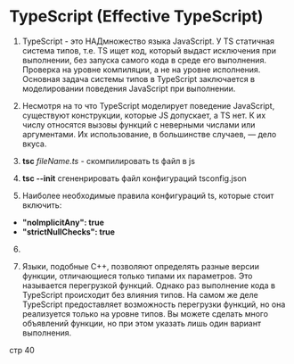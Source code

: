 # TypeScript (Effective TypeScript)

1) TypeScript - это НАДмножество языка JavaScript. У TS статичная система типов, 
т.е. TS ищет код, который выдаст исключения при выполнении, без запуска
самого кода в среде его выполнения. Проверка на уровне компиляции, а не на
уровне исполнения. Основная задача системы типов в TypeScript заключается в моделировании
поведения JavaScript при выполнении.

2) Несмотря на то что TypeScript моделирует поведение JavaScript, существуют конструкции, 
которые JS допускает, а TS нет. К их числу относятся вызовы функций с неверными числами 
или аргументами. Их использование, в большинстве случаев, — дело вкуса.

3) **tsc** *fileName.ts* - скомпилировать ts файл в js

4) **tsc --init** сгененрировать файл конфигураций tsconfig.json

5) Наиболее необходимые правила конфигураций ts, которые стоит включить:
* **"noImplicitAny": true**
* **"strictNullChecks": true**

6) 

7) Языки, подобные C++, позволяют определять разные версии функции, отличающиеся только типами 
их параметров. Это называется перегрузкой функций. Однако раз выполнение кода в TypeScript происходит 
без влияния типов. На самом же деле TypeScript предоставляет возможность перегрузки функций, но она 
реализуется только на уровне типов. Вы можете сделать много объявлений функции, но при этом указать 
лишь один вариант выполнения.

стр 40
